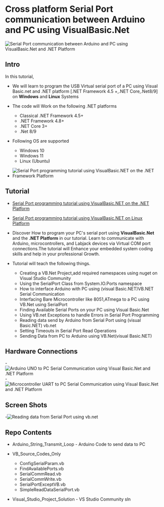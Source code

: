 # Cross platform Serial Port communication between Arduino and PC using VisualBasic.Net
![Serial Port communication between Arduino and PC using VisualBasic.Net and .NET Platform](https://www.xanthium.in/sites/default/files/inline-images/serial-port-programming-tutorial-visual-basic-net-platform.jpg)

## Intro 
In this tutorial,

- We will learn to program the USB Virtual serial port of a PC using Visual Basic.net and .NET platform [.NET Framework 4.5 +,.NET Core,.Net8/9] on **Windows** and **Linux** Systems

- The code will Work on the following .NET platforms
	- Classical .NET Framework 4.5+
	- .NET Framework 4.8+
	- .NET Core 3+
	- .Net 8/9

- Following OS are supported
	- Windows 10
    - Windows 11
    - Linux (Ubuntu)

- ![Serial Port programming tutorial using VisualBasic.NET on the .NET Framework Platform](https://www.xanthium.in/sites/default/files/inline-images/serial-port-programming-visual-basic-net.jpg)

## Tutorial 

- [Serial Port programming tutorial using VisualBasic.NET on the .NET Platform](https://www.xanthium.in/serial-port-programming-visual-basic-dotnet-for-embedded-developers)

- [Serial Port programming tutorial using VisualBasic.NET on Linux Platform](https://www.xanthium.in/serial-port-tty-terminal-programming-on-linux-visualbasic-dotnet-platform)

- Discover How to program your PC's serial port using **VisualBasic.Net** and the **.NET Platform** in our tutorial. Learn to communicate with Arduino, microcontrollers, and Labjack devices via Virtual COM port connections.The tutorial will Enhance your embedded system coding skills and help in your professional Growth.

- Tutorial will teach the following things.

	- Creating a VB.Net Project,add required namespaces using nuget on Visual Studio Community 
	- Using the SerialPort Class from System.IO.Ports namespace 
	- How to interface Arduino with PC using (visual Basic.NET)VB.NET Serial Communication
	- Interfacing Bare Microcontroller like 8051,ATmega to a PC using VB.Net using SerialPort
	- Finding Available Serial Ports on your PC using Visual Basic.Net
	- Using VB.net Exceptions to handle Errors in Serial Port Programming 
	- Reading data send by Arduino from Serial Port using (visual Basic.NET) vb.net
	- Setting Timeouts in Serial Port Read Operations
	- Sending Data from PC to Arduino using VB.Net(visual Basic.NET)

## Hardware Connections

-![Arduino UNO to PC Serial Communication using Visual Basic.Net and .NET Platform](https://www.xanthium.in/sites/default/files/inline-images/arduino-pc-communication-visual-basic-net.jpg)
-![Microcontroller UART to PC Serial Communication using Visual Basic.Net and .NET Platform](https://www.xanthium.in/sites/default/files/inline-images/microcontroller-interface-pc-vb-net.jpg)

## Screen Shots

-![Reading data from Serial Port using vb.net](https://www.xanthium.in/sites/default/files/inline-images/image_15.png)

## Repo Contents

- Arduino_String_Transmit_Loop - Arduino Code to send data to PC
- VB_Source_Codes_Only
	- ConfigSerialParam.vb
	- FindAvailablePorts.vb
    - SerialCommRead.vb
    - SerialCommWrite.vb
    - SerialPortExceptVB.vb
    - SimpleReadDataSerialPort.vb
               
- Visual_Studio_Project_Solution - VS Studio Community sln